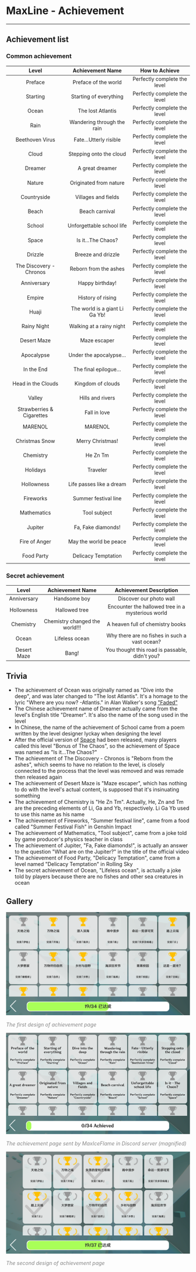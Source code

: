 # MaxLine - Achievement
*****
## Achievement list
### Common achievement
|           Level           |        Achievement Name        |        How to Achieve        |
|:-------------------------:|:------------------------------:|:----------------------------:|
|          Preface          |      Preface of the world      | Perfectly complete the level |
|         Starting          |     Starting of everything     | Perfectly complete the level |
|           Ocean           |       The lost Atlantis        | Perfectly complete the level |
|           Rain            |   Wandering through the rain   | Perfectly complete the level |
|      Beethoven Virus      |      Fate…Utterly risible      | Perfectly complete the level |
|           Cloud           |    Stepping onto the cloud     | Perfectly complete the level |
|          Dreamer          |        A great dreamer         | Perfectly complete the level |
|          Nature           |     Originated from nature     | Perfectly complete the level |
|        Countryside        |      Villages and fields       | Perfectly complete the level |
|           Beach           |         Beach carnival         | Perfectly complete the level |
|          School           |   Unforgettable school life    | Perfectly complete the level |
|           Space           |        Is it…The Chaos?        | Perfectly complete the level |
|          Drizzle          |       Breeze and drizzle       | Perfectly complete the level |
|  The Discovery - Chronos  |     Reborn from the ashes      | Perfectly complete the level |
|        Anniversary        |        Happy birthday!         | Perfectly complete the level |
|          Empire           |       History of rising        | Perfectly complete the level |
|           Huaji           | The world is a giant Li Ga Yb! | Perfectly complete the level |
|        Rainy Night        |    Walking at a rainy night    | Perfectly complete the level |
|        Desert Maze        |          Maze escaper          | Perfectly complete the level |
|        Apocalypse         |     Under the apocalypse…      | Perfectly complete the level |
|        In the End         |      The final epilogue…       | Perfectly complete the level |
|    Head in the Clouds     |       Kingdom of clouds        | Perfectly complete the level |
|          Valley           |        Hills and rivers        | Perfectly complete the level |
| Strawberries & Cigarettes |          Fall in love          | Perfectly complete the level |
|          MARENOL          |            MARENOL             | Perfectly complete the level |
|      Christmas Snow       |        Merry Christmas!        | Perfectly complete the level |
|         Chemistry         |            He Zn Tm            | Perfectly complete the level |
|         Holidays          |            Traveler            | Perfectly complete the level |
|        Hollowness         |    Life passes like a dream    | Perfectly complete the level |
|         Fireworks         |      Summer festival line      | Perfectly complete the level |
|        Mathematics        |          Tool subject          | Perfectly complete the level |
|          Jupiter          |       Fa, Fake diamonds!       | Perfectly complete the level |
|       Fire of Anger       |     May the world be peace     | Perfectly complete the level |
|        Food Party         |      Delicacy Temptation       | Perfectly complete the level |

### Secret achievement
|    Level    |        Achievement Name        |              Achievement Description              |
|:-----------:|:------------------------------:|:-------------------------------------------------:|
| Anniversary |          Handsome boy          |              Discover our photo wall              |
| Hollowness  |         Hallowed tree          | Encounter the hallowed tree in a mysterious world |
|  Chemistry  | Chemistry changed the world!!! |         A heaven full of chemistry books          |
|    Ocean    |         Lifeless ocean         |   Why there are no fishes in such a vast ocean?   |
| Desert Maze |             Bang!              |  You thought this road is passable, didn't you?   |

## Trivia
* The achievement of Ocean was originally named as "Dive into the deep", and was later changed to "The lost Atlantis". It's a homage to the lyric "Where are you now? -Atlantis." in Alan Walker's song ["Faded"](https://music.163.com/#/song?id=36990266)
* The Chinese achievement name of Dreamer actually came from the level's English title "Dreamer". It's also the name of the song used in the level
* In Chinese, the name of the achievement of School came from a poem written by the level designer lyckay when designing the level
* After the official version of [Space](https://www.bilibili.com/video/BV1Ex4y117sm) had been released, many players called this level "Bonus of The Chaos", so the achievement of Space was named as "Is it…The Chaos?"
* The achievement of The Discovery - Chronos is "Reborn from the ashes", which seems to have no relation to the level, is closely connected to the process that the level was removed and was remade then released again
* The achievement of Desert Maze is "Maze escaper", which has nothing to do with the level's actual content, is supposed that it's insinuating something
* The achievement of Chemistry is "He Zn Tm". Actually, He, Zn and Tm are the preceding elements of Li, Ga and Yb, respectively. Li Ga Yb used to use this name as his name
* The achievement of Fireworks, "Summer festival line", came from a food called "Summer Festival Fish" in Genshin Impact
* The achievement of Mathematics, "Tool subject", came from a joke told by game producer's physics teacher in class
* The achievement of Jupiter, "Fa, Fake diamonds!", is actually an answer to the question "What are on the Jupiter?" in the title of the official video
* The achievement of Food Party, "Delicacy Temptation", came from a level named "Delicacy Temptation" in Rolling Sky
* The secret achievement of Ocean, "Lifeless ocean", is actually a joke told by players because there are no fishes and other sea creatures in ocean

## Gallery
![achievement1](img/achievement1.png)
<body>
    <span style="color: #888888; ">
        <i>
            The first design of achievement page
        </i>
    </span>
</body>

![achievement2](img/achievement2.png)
<body>
    <span style="color: #888888; ">
        <i>
            The achievement page sent by MaxIceFlame in Discord server (magnified)
        </i>
    </span>
</body>

![achievement3](img/achievement3.jpg)
<body>
    <span style="color: #888888; ">
        <i>
            The second design of achievement page
        </i>
    </span>
</body>